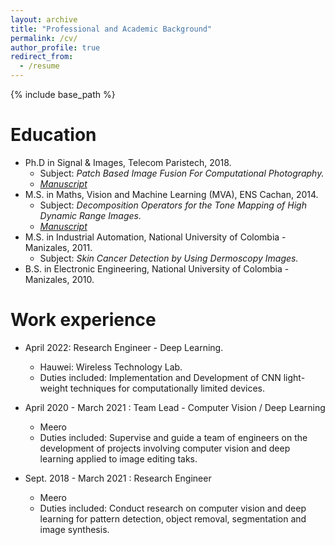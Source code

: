 ```yaml
---
layout: archive
title: "Professional and Academic Background"
permalink: /cv/
author_profile: true
redirect_from:
  - /resume
---
```


{% include base_path %}

Education
======
* Ph.D in Signal & Images, Telecom Paristech, 2018.
  * Subject: <em> Patch Based Image Fusion For Computational Photography.</em>
  * <a href="https://github.com/ocampobl/home/blob/master/files/Ocampo_PhD.pdf" download>
      <em> Manuscript </em>
    </a>
* M.S. in Maths, Vision and Machine Learning (MVA), ENS Cachan, 2014.
  * Subject: <em> Decomposition Operators for the Tone Mapping of High Dynamic Range Images.</em>
  * <a href="https://github.com/ocampobl/home/blob/master/files/paper1.pdf" download>
      <em> Manuscript </em>
    </a>
* M.S. in Industrial Automation, National University of Colombia - Manizales, 2011.
  * Subject: <em> Skin Cancer Detection by Using Dermoscopy Images.</em>
* B.S. in Electronic Engineering, National University of Colombia - Manizales, 2010.

Work experience
======
* April 2022: Research Engineer - Deep Learning.
  * Hauwei: Wireless Technology Lab.
  * Duties included: Implementation and Development of CNN light-weight techniques for computationally limited devices.

* April 2020 - March 2021 : Team Lead - Computer Vision / Deep Learning
  * Meero
  * Duties included: Supervise and guide a team of engineers on the development of projects involving computer vision and deep learning applied to image editing taks.

* Sept. 2018 - March 2021 : Research Engineer
  * Meero
  * Duties included: Conduct research on computer vision and deep learning for pattern detection, object removal, segmentation and image synthesis.
 
<!--
Skills
======
* Skill 1
* Skill 2
  * Sub-skill 2.1
  * Sub-skill 2.2
  * Sub-skill 2.3
* Skill 3

Publications
======
  <ul>{% for post in site.publications %}
    {% include archive-single-cv.html %}
  {% endfor %}</ul>
  
Talks
======
  <ul>{% for post in site.talks %}
    {% include archive-single-talk-cv.html %}
  {% endfor %}</ul>
  
Teaching
======
  <ul>{% for post in site.teaching %}
    {% include archive-single-cv.html %}
  {% endfor %}</ul>
  
Service and leadership
======
* Currently signed in to 43 different slack teams
-->

